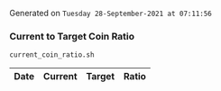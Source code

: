 Generated on `Tuesday 28-September-2021 at 07:11:56`

### Current to Target Coin Ratio
`current_coin_ratio.sh`

Date|Current|Target|Ratio
---|---|---|---
